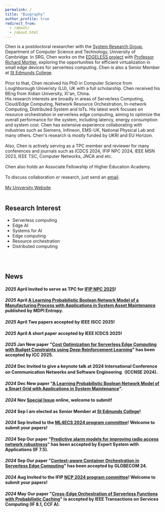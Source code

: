 ```yaml
---
permalink: /
title: "Biography"
author_profile: true
redirect_from: 
  - /about/
  - /about.html
---
```



Chen is a postdoctoral researcher with the [System Research Group](https://www.cst.cam.ac.uk/research/themes/systems-and-networking), Department of Computer Science and Technology, University of Cambridge.
In SRG, Chen works on the [EDGELESS project](https://edgeless-project.eu/) with [Professor Richard Mortier](https://www.cst.cam.ac.uk/people/rmm1002), exploring the opportunities for efficient virtualization in small edge devices for serverless computing.
Chen is also a Senior Member at [St Edmunds College](https://www.st-edmunds.cam.ac.uk/).
<br>
<br>
Prior to that, Chen received his PhD in Computer Science from Loughborough Univeristy (LU), UK with a full scholarship.
Chen received his BEng from Xidian University, Xi'an, China.
<br>
His research interests are broadly in areas of Serverless Computing, Cloud/Edge Computing, Network Resource Orchestration, In-network Computing, 
Distributed System and IoTs. His latest work focuses on resource orchestration in serverless edge computing, aiming to optimize the overall performance for the 
system, including latency, energy consumption and system cost.
Chen has extensive experience collaborating with industries such as Siemens, Infineon, EMS-UK, National Physical Lab and many others.
Chen's research is mostly funded by UKRI and EU Horizon.
<br>
<br>
Also, Chen is actively serving as a TPC member and reviewer for many conferences and journals such as ICDCS 2024, IFIP NPC 2024, IEEE MSN 2023, IEEE TSC, Computer Networks, JNCA and etc.
<br>
<br>
Chen also holds an Associate Fellowship of Higher Education Academy.
<br>
<br>
To discuss collaboration or research, just send an [email](mailto:cc2181@cam.ac.uk).
<br>
<br>
[My University Website](https://www.cst.cam.ac.uk/people/cc2181)
<br>
<br>
## Research Interest
<ul>
<li>Serverless computing</li>
<li>Edge AI</li>
<li>Systems for AI</li>
<li>Edge computing</li>
<li>Resource orchestration</li>
<li>Distributed computing</li>
</ul>
<br>
<br>

## News
#### <em>2025</em> April Invited to serve as TPC for [IFIP NPC 2025](https://npc-2025.github.io/index.html)!
#### <em>2025</em> April  [A Learning Probabilistic Boolean Network Model of a Manufacturing Process with Applications in System Asset Maintenance](https://www.mdpi.com/1099-4300/27/5/463) published by MDPI Entropy.
#### <em>2025</em> April  Two papers accepted by IEEE ISCC 2025!
#### <em>2025</em> April A short paper accepted by IEEE ICDCS 2025!
#### <em>2025</em> Jan New paper "[Cost Optimization for Serverless Edge Computing with Budget Constraints using Deep Reinforcement Learning](https://arxiv.org/abs/2501.12783)" has been accepted by ICC 2025.
#### <em>2024</em> Dec Invited to give a keynote talk at 2024 International Conference on Communication Networks and Software Engineering（ICCNSE 2024).
#### <em>2024</em> Dec New paper "[A Learning Probabilistic Boolean Network Model of a Smart Grid with Applications in System Maintenance](https://www.mdpi.com/1996-1073/17/24/6399)".
#### <em>2024</em> Nov [Special Issue](https://www.techscience.com/cmc/special_detail/vehicular_Ad_Hoc) online, welcome to submit!
#### <em>2024</em> Sep I am elected as Senior Member at [St Edmunds College](https://www.st-edmunds.cam.ac.uk/)!
#### <em>2024</em> Sep Invited to the [ML4ECS 2024 program committee](https://ml4ecs.e-ce.uth.gr/#about)! Welcome to submit your papers!
#### <em>2024</em> Sep Our paper "[Predictive alarm models for improving radio access network robustness](https://www.sciencedirect.com/science/article/pii/S0957417424021791)" has been accepted by Expert System with Applications (IF 7.5). 
#### <em>2024</em> Sep Our paper "[Context-aware Container Orchestration in Serverless Edge Computing](https://ieeexplore.ieee.org/document/10901781)" has been accepted by GLOBECOM 24. 
#### <em>2024</em> Aug Invited to the IFIP [NCP 2024 program committee](https://www.npc-conference.com/#/npc2024/)! Welcome to submit your papers!
#### <em>2024</em> May Our paper "[Cross-Edge Orchestration of Serverless Functions with Probabilistic Caching](https://ieeexplore.ieee.org/document/10528903)" is accepted by IEEE Transactions on Services Computing (IF 8.1, CCF A).


<div style="page-break-after: always;"></div>
<br />
<br />
